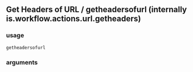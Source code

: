 
## Get Headers of URL / getheadersofurl (internally is.workflow.actions.url.getheaders)

### usage
`getheadersofurl `

### arguments


